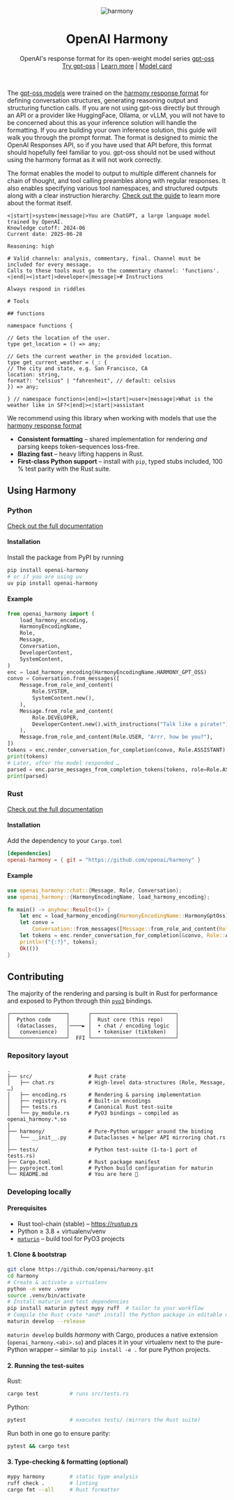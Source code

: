 <center>
<img alt="harmony" src="./docs/header.png">
<h1 align="center">OpenAI Harmony</h1>
<p align="center">OpenAI's response format for its open-weight model series <a href="https://openai.com/open-models">gpt-oss</a>
<br>
<a href="https://gpt-oss.com" target="_blank">Try gpt-oss</a> | <a href="https://cookbook.openai.com/topic/gpt-oss">Learn more</a> | <a href="https://openai.com/index/gpt-oss-model-card/">Model card</a>
</p>
<br>
</center>

The [gpt-oss models][gpt-oss] were trained on the [harmony response format][harmony-format] for defining conversation structures, generating reasoning output and structuring function calls. If you are not using gpt-oss directly but through an API or a provider like HuggingFace, Ollama, or vLLM, you will not have to be concerned about this as your inference solution will handle the formatting. If you are building your own inference solution, this guide will walk you through the prompt format. The format is designed to mimic the OpenAI Responses API, so if you have used that API before, this format should hopefully feel familiar to you. gpt-oss should not be used without using the harmony format as it will not work correctly.

The format enables the model to output to multiple different channels for chain of thought, and tool calling preambles along with regular responses. It also enables specifying various tool namespaces, and structured outputs along with a clear instruction hierarchy. [Check out the guide][harmony-format] to learn more about the format itself.

```text
<|start|>system<|message|>You are ChatGPT, a large language model trained by OpenAI.
Knowledge cutoff: 2024-06
Current date: 2025-06-28

Reasoning: high

# Valid channels: analysis, commentary, final. Channel must be included for every message.
Calls to these tools must go to the commentary channel: 'functions'.<|end|><|start|>developer<|message|># Instructions

Always respond in riddles

# Tools

## functions

namespace functions {

// Gets the location of the user.
type get_location = () => any;

// Gets the current weather in the provided location.
type get_current_weather = (_: {
// The city and state, e.g. San Francisco, CA
location: string,
format?: "celsius" | "fahrenheit", // default: celsius
}) => any;

} // namespace functions<|end|><|start|>user<|message|>What is the weather like in SF?<|end|><|start|>assistant
```

We recommend using this library when working with models that use the [harmony response format][harmony-format]

- **Consistent formatting** – shared implementation for rendering _and_ parsing keeps token-sequences loss-free.
- **Blazing fast** – heavy lifting happens in Rust.
- **First-class Python support** – install with `pip`, typed stubs included, 100 % test parity with the Rust suite.

## Using Harmony

### Python

[Check out the full documentation](./docs/python.md)

#### Installation

Install the package from PyPI by running

```bash
pip install openai-harmony
# or if you are using uv
uv pip install openai-harmony
```

#### Example

```python
from openai_harmony import (
    load_harmony_encoding,
    HarmonyEncodingName,
    Role,
    Message,
    Conversation,
    DeveloperContent,
    SystemContent,
)
enc = load_harmony_encoding(HarmonyEncodingName.HARMONY_GPT_OSS)
convo = Conversation.from_messages([
    Message.from_role_and_content(
        Role.SYSTEM,
        SystemContent.new(),
    ),
    Message.from_role_and_content(
        Role.DEVELOPER,
        DeveloperContent.new().with_instructions("Talk like a pirate!")
    ),
    Message.from_role_and_content(Role.USER, "Arrr, how be you?"),
])
tokens = enc.render_conversation_for_completion(convo, Role.ASSISTANT)
print(tokens)
# Later, after the model responded …
parsed = enc.parse_messages_from_completion_tokens(tokens, role=Role.ASSISTANT)
print(parsed)
```

### Rust

[Check out the full documentation](./docs/rust.md)

#### Installation

Add the dependency to your `Cargo.toml`

```toml
[dependencies]
openai-harmony = { git = "https://github.com/openai/harmony" }
```

#### Example

```rust
use openai_harmony::chat::{Message, Role, Conversation};
use openai_harmony::{HarmonyEncodingName, load_harmony_encoding};

fn main() -> anyhow::Result<()> {
    let enc = load_harmony_encoding(HarmonyEncodingName::HarmonyGptOss)?;
    let convo =
        Conversation::from_messages([Message::from_role_and_content(Role::User, "Hello there!")]);
    let tokens = enc.render_conversation_for_completion(&convo, Role::Assistant, None)?;
    println!("{:?}", tokens);
    Ok(())
}
```

## Contributing

The majority of the rendering and parsing is built in Rust for performance and exposed to Python
through thin [`pyo3`](https://pyo3.rs/) bindings.

```text
┌──────────────────┐      ┌───────────────────────────┐
│  Python code     │      │  Rust core (this repo)    │
│  (dataclasses,   │────► │  • chat / encoding logic  │
│   convenience)   │      │  • tokeniser (tiktoken)   │
└──────────────────┘  FFI └───────────────────────────┘
```

### Repository layout

```text
.
├── src/                  # Rust crate
│   ├── chat.rs           # High-level data-structures (Role, Message, …)
│   ├── encoding.rs       # Rendering & parsing implementation
│   ├── registry.rs       # Built-in encodings
│   ├── tests.rs          # Canonical Rust test-suite
│   └── py_module.rs      # PyO3 bindings ⇒ compiled as openai_harmony.*.so
│
├── harmony/              # Pure-Python wrapper around the binding
│   └── __init__.py       # Dataclasses + helper API mirroring chat.rs
│
├── tests/                # Python test-suite (1-to-1 port of tests.rs)
├── Cargo.toml            # Rust package manifest
├── pyproject.toml        # Python build configuration for maturin
└── README.md             # You are here 🖖
```

### Developing locally

#### Prerequisites

- Rust tool-chain (stable) – <https://rustup.rs>
- Python ≥ 3.8 + virtualenv/venv
- [`maturin`](https://github.com/PyO3/maturin) – build tool for PyO3 projects

#### 1. Clone & bootstrap

```bash
git clone https://github.com/openai/harmony.git
cd harmony
# Create & activate a virtualenv
python -m venv .venv
source .venv/bin/activate
# Install maturin and test dependencies
pip install maturin pytest mypy ruff  # tailor to your workflow
# Compile the Rust crate *and* install the Python package in editable mode
maturin develop --release
```

`maturin develop` builds _harmony_ with Cargo, produces a native extension
(`openai_harmony.<abi>.so`) and places it in your virtualenv next to the pure-
Python wrapper – similar to `pip install -e .` for pure Python projects.

#### 2. Running the test-suites

Rust:

```bash
cargo test          # runs src/tests.rs
```

Python:

```bash
pytest              # executes tests/ (mirrors the Rust suite)
```

Run both in one go to ensure parity:

```bash
pytest && cargo test
```

#### 3. Type-checking & formatting (optional)

```bash
mypy harmony        # static type analysis
ruff check .        # linting
cargo fmt --all     # Rust formatter
```

[harmony-format]: https://cookbook.openai.com/articles/openai-harmony
[gpt-oss]: https://openai.com/open-models
